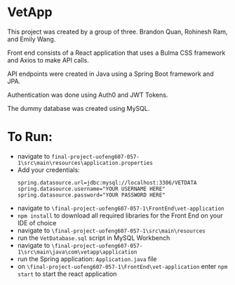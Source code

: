 # VetApp

This project was created by a group of three. Brandon Quan, Rohinesh Ram, and Emily Wang.

Front end consists of a React application that uses a Bulma CSS framework and Axios to make API calls.

API endpoints were created in Java using a Spring Boot framework and JPA.

Authentication was done using Auth0 and JWT Tokens.

The dummy database was created using MySQL.

# To Run:
- navigate to ```final-project-uofeng607-057-1\src\main\resources\application.properties```
- Add your credentials:
  ```
  spring.datasource.url=jdbc:mysql://localhost:3306/VETDATA
  spring.datasource.username="YOUR USERNAME HERE"
  spring.datasource.password="YOUR PASSWORD HERE"
  ```
- navigate to ```\final-project-uofeng607-057-1\FrontEnd\vet-application```
- ```npm install``` to download all required libraries for the Front End on your IDE of choice
- navigate to ```\final-project-uofeng607-057-1\src\main\resources```
- run the ```VetDatabase.sql``` script in MySQL Workbench
- navigate to ```\final-project-uofeng607-057-1\src\main\java\com\vetapp\application```
- run the Spring application: ```Application.java``` file
- on ```\final-project-uofeng607-057-1\FrontEnd\vet-application``` enter ```npm start``` to start the react application 
